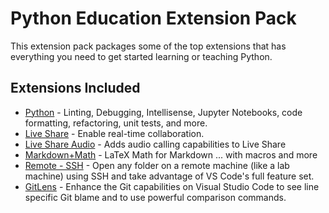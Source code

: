 # Python Education Extension Pack

This extension pack packages some of the top extensions that has everything you need to get started learning or teaching Python.

## Extensions Included
* [Python](https://marketplace.visualstudio.com/items?itemName=ms-python.python) - Linting, Debugging, Intellisense, Jupyter Notebooks, code formatting, refactoring, unit tests, and more.
* [Live Share](https://marketplace.visualstudio.com/items?itemName=MS-vsliveshare.vsliveshare-pack) - Enable real-time collaboration.
* [Live Share Audio](https://marketplace.visualstudio.com/items?itemName=MS-vsliveshare.vsliveshare-audio) - Adds audio calling capabilities to Live Share
* [Markdown+Math](https://marketplace.visualstudio.com/items?itemName=goessner.mdmath) - LaTeX Math for Markdown ... with macros and more
* [Remote - SSH](https://marketplace.visualstudio.com/items?itemName=ms-vscode-remote.remote-ssh) - Open any folder on a remote machine (like a lab machine) using SSH and take advantage of VS Code's full feature set.
* [GitLens](https://marketplace.visualstudio.com/items?itemName=eamodio.gitlens) - Enhance the Git capabilities on Visual Studio Code to see line specific Git blame and to use powerful comparison commands.
